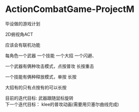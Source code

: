 # ActionCombatGame-ProjectM
毕设做的游戏计划

2D俯视角ACT

应该会有联机功能

每角色一个武器 一个技能 一个大招 一个闪避、

一个武器有俩种攻击模式，点按普攻 长按重击

一个技能有俩种释放模式，单按 长按

大招有的只有点按有的可以长按

目前的迭代目标:
  武器跟随鼠标旋转  
下一个迭代目标：
  klee的普攻动画(需要用贝塞尔曲线完成)

